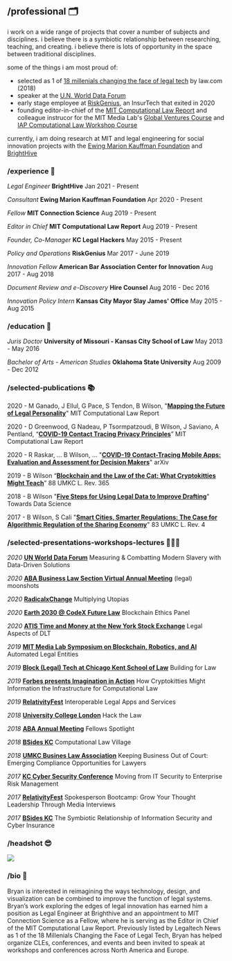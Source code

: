 ## /professional 🗂️
i work on a wide range of projects that cover a number of subjects and disciplines. i believe there is a symbiotic relationship between researching, teaching, and creating. i believe there is lots of opportunity in the space between traditional disciplines.

some of the things i am most proud of:
* selected as 1 of [18 millenials changing the face of legal tech](https://www.law.com/therecorder/2018/03/13/18-millennials-changing-the-face-of-legal-tech/?kw=18%20Millennials%20Changing%20the%20Face%20of%20Legal%20Tech&slreturn=20201030134253) by law.com (2018)
* speaker at the [U.N. World Data Forum](https://www.youtube.com/watch?v=1iDmSXJwClA)
* early stage employee at [RiskGenius](), an InsurTech that exited in 2020
* founding editor-in-chief of the [MIT Computational Law Report](https://law.mit.edu) and colleague instrucor for the MIT Media Lab's [Global Ventures Course](https://stellar.mit.edu/S/course/MAS/fa20/MAS.665/) and [IAP Computational Law Workshop Course](https://mitmedialab.github.io/2021-MIT-IAP-Computational-Law-Course/)

currently, i am doing research at MIT and legal engineering for social innovation projects with the [Ewing Marion Kauffman Foundation](https://www.kauffman.org/) and [BrightHive](https://brighthive.io/)

### /experience 📜
*Legal Engineer* **BrightHive** Jan 2021 - Present

*Consultant* **Ewing Marion Kauffman Foundation** Apr 2020 - Present

*Fellow* **MIT Connection Science** Aug 2019 - Present

*Editor in Chief* **MIT Computational Law Report** Aug 2019 - Present

*Founder, Co-Manager* **KC Legal Hackers** May 2015 - Present

*Policy and Operations* **RiskGenius** Mar 2017 - June 2019

*Innovation Fellow* **American Bar Association Center for Innovation** Aug 2017 - Aug 2018

*Document Review and e-Discovery* **Hire Counsel** Aug 2016 - Dec 2016

*Innovation Policy Intern* **Kansas City Mayor Slay James' Office** May 2015 - Aug 2015

### /education 🏫
*Juris Doctor* **University of Missouri - Kansas City School of Law** May 2013 - May 2016

*Bachelor of Arts - American Studies* **Oklahoma State University** Aug 2009 - Dec 2012

### /selected-publications 📚
2020 - M Ganado, J Ellul, G Pace, S Tendon, B Wilson, "**[Mapping the Future of Legal Personality](https://law.mit.edu/pub/mappingthefutureoflegalpersonality)**" MIT Computational Law Report

2020 - D Greenwood, G Nadeau, P Tsormpatzoudi, B Wilson, J Saviano, A Pentland, “**[COVID-19
Contact Tracing Privacy Principles](https://law.mit.edu/pub/commentaryoncovid19contacttracingprivacyprinciples/)**” MIT Computational Law Report

2020 - R Raskar, ... B Wilson, ... "**[COVID-19 Contact-Tracing Mobile Apps: Evaluation and Assessment for Decision Makers](https://arxiv.org/abs/2006.05812)**" arXiv

2019 - B Wilson “**[Blockchain and the Law of the Cat: What Cryptokitties Might Teach](https://heinonline.org/HOL/LandingPage?handle=hein.journals/umkc88&div=19&id=&page=)**” 88 UMKC L.
Rev. 365

2018 - B Wilson "**[Five Steps for Using Legal Data to Improve Drafting](https://towardsdatascience.com/five-steps-for-using-legal-data-to-improve-drafting-e84497ebe986?gi=b1d002a385c0)**" Towards Data Science

2017 - B Wilson, S Cali "**[Smart Cities, Smarter Regulations: The Case for Algorithmic Regulation of the Sharing Economy](https://heinonline.org/HOL/LandingPage?handle=hein.journals/umkc85&div=37&id=&page=)**" 83 UMKC L. Rev. 4

### /selected-presentations-workshops-lectures 👨🏻‍🏫
*2020* **[UN World Data Forum](https://www.youtube.com/watch?v=1iDmSXJwClA&list=LL&index=1)** Measuring & Combatting Modern Slavery with Data-Driven Solutions

*2020* **[ABA Business Law Section Virtual Annual Meeting](https://www.americanbar.org/content/dam/aba/events/business_law/2020/09/virtual/committee-schedule.pdf)** (legal) moonshots

*2020* **[RadicalxChange](http://radicalxchange.org/)** Multiplying Utopias

*2020* **[Earth 2030 @ CodeX Future Law](https://www.youtube.com/watch?v=KLdb1qHzcwQ)** Blockchain Ethics Panel

*2020* **[ATIS Time and Money at the New York Stock Exchange](https://tam.atis.org/)** Legal Aspects of DLT

*2019* **[MIT Media Lab Symposium on Blockchain, Robotics, and AI](https://youtu.be/ReXFCqx5--s?t=26859)** Automated Legal Entities

*2019* **[Block (Legal) Tech at Chicago Kent School of Law](https://www.thelawlabchannel.com/dazza-greenwood-and-bryan-wilson-building-for-law)** Building for Law

*2019* **[Forbes presents Imagination in Action](https://www.youtube.com/watch?v=dKcTsnk59xU)** How Cryptokitties Might Information the Infrastructure for Computational Law

*2019* **[RelativityFest]()** Interoperable Legal Apps and Services

*2018* **[University College London]()** Hack the Law

*2018* **[ABA Annual Meeting]()** Fellows Spotlight

*2018* **[BSides KC]()** Computational Law Village

*2018* **[UMKC Busines Law Association]()** Keeping Business Out of Court: Emerging Compliance Opportunities for Lawyers

*2017* **[KC Cyber Security Conference]()** Moving from IT Security to Enterprise Risk Management

*2017* **[RelativityFest]()** Spokesperson Bootcamp: Grow Your Thought Leadership Through Media Interviews

*2017* **[BSides KC]()** The Symbiotic Relationship of Information Security and Cyber Insurance

### /headshot 😎
![](https://i.imgur.com/A4MNbZg.jpg)

### /bio 📓
Bryan is interested in reimagining the ways technology, design, and visualization can be combined to improve the function of legal systems. Bryan’s work exploring the edges of legal innovation has earned him a position as Legal Engineer at Brighthive and an appointment to MIT Connection Science as a Fellow, where he is serving as the Editor in Chief of the MIT Computational Law Report. Previously listed by Legaltech News as 1 of the 18 Millenials Changing the Face of Legal Tech, Bryan has helped organize CLEs, conferences, and events and been invited to speak at workshops and conferences across North America and Europe.
